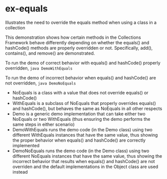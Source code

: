 # ex-equals
Illustrates the need to override the equals method when using a class in a collection

This demonstration shows how certain methods in the Collections Framework behave differently depending on whether the equals() and hashCode() methods are properly overridden or not. Specifically, add(), contains(), and remove() are demonstrated.

To run the demo of correct behavior with equals() and hashCode() properly overridden, `java DemoWithEquals`

To run the demo of incorrect behavior when equals() and hashCode() are not overridden, `java DemoNoEquals`

 - NoEquals is a class with a value that does not override equals() or hashCode()
 - WithEquals is a subclass of NoEquals that properly overrides equals() and hashCode(), but behaves the same as NoEquals in all other respects
 - Demo is a generic demo implementation that can take either two NoEquals or two WithEquals (thus ensuring the demo performs the same steps in either scenario)
 - DemoWithEquals runs the demo code (in the Demo class) using two different WithEquals instances that have the same value, thus showing the proper behavior when equals() and hashCode() are correctly implemented
 - DemoNoEquals runs the demo code (in the Demo class) using two different NoEquals instances that have the same value, thus showing the incorrect behavior that results when equals() and hashCode() are not overriden and the default implementations in the Object class are used instead

